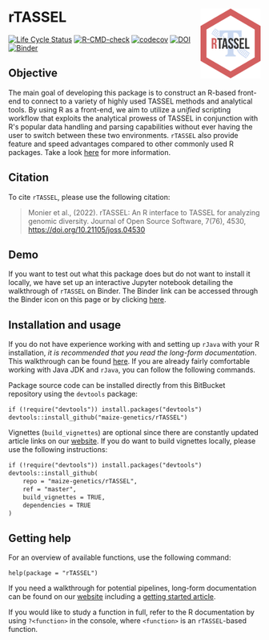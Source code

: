 # rTASSEL <img src="man/figures/logo.png" align="right" width="120" />

[![Life Cycle Status](https://img.shields.io/badge/lifecycle-maturing-blue.svg)](https://www.tidyverse.org/lifecycle/#maturing) [![R-CMD-check](https://github.com/maize-genetics/rTASSEL/actions/workflows/check-standard.yaml/badge.svg)](https://github.com/maize-genetics/rTASSEL/actions/workflows/check-standard.yaml) [![codecov](https://codecov.io/gh/maize-genetics/rTASSEL/branch/master/graph/badge.svg?token=4D0JSKT0UC)](https://codecov.io/gh/maize-genetics/rTASSEL) [![DOI](https://joss.theoj.org/papers/10.21105/joss.04530/status.svg)](https://doi.org/10.21105/joss.04530) [![Binder](https://mybinder.org/badge_logo.svg)](https://mybinder.org/v2/gh/btmonier/rTASSEL_sandbox/HEAD?labpath=getting_started.ipynb) 

## Objective
The main goal of developing this package is to construct an R-based front-end
to connect to a variety of highly used TASSEL methods and analytical tools.
By using R as a front-end, we aim to utilize a *unified* scripting workflow that
exploits the analytical prowess of TASSEL in conjunction with R's popular
data handling and parsing capabilities without ever having the user to switch
between these two environments. `rTASSEL`  also provide feature and speed
advantages compared to other commonly used R packages. Take a look [here](https://maize-genetics.github.io/rTASSEL/articles/rtassel_benchmarks.html)
for more information.


## Citation
To cite `rTASSEL`, please use the following citation:

> Monier et al., (2022). rTASSEL: An R interface to TASSEL for analyzing genomic diversity. Journal of Open Source Software, 7(76), 4530, https://doi.org/10.21105/joss.04530


## Demo
If you want to test out what this package does but do not want to install it 
locally, we have set up an interactive Jupyter notebook detailing the
walkthrough of `rTASSEL` on Binder. The Binder link can be accessed through
the Binder icon on this page or by clicking 
[here](https://mybinder.org/v2/gh/btmonier/rTASSEL_sandbox/HEAD?labpath=getting_started.ipynb).


## Installation and usage
If you do not have experience working with and setting up `rJava` with your
R installation, *it is recommended that you read the long-form documentation*.
This walkthrough can be found [here](https://maize-genetics.github.io/rTASSEL/articles/rtassel_walkthrough.html).
If you are already fairly comfortable working with Java JDK and `rJava`, you
can follow the following commands.

Package source code can be installed directly from this BitBucket repository
using the `devtools` package:

```
if (!require("devtools")) install.packages("devtools")
devtools::install_github("maize-genetics/rTASSEL")
```

Vignettes (`build_vignettes`) are optional since there are constantly updated 
article links on our [website](https://maize-genetics.github.io/rTASSEL/). If 
you do want to build vignettes locally, please use the following instructions:

```
if (!require("devtools")) install.packages("devtools")
devtools::install_github(
    repo = "maize-genetics/rTASSEL",
    ref = "master",
    build_vignettes = TRUE,
    dependencies = TRUE
)
```


## Getting help
For an overview of available functions, use the following command:

```
help(package = "rTASSEL")
```

If you need a walkthrough for potential pipelines, long-form documentation can 
be found on our [website](https://maize-genetics.github.io/rTASSEL/) including
a [getting started article](https://maize-genetics.github.io/rTASSEL/articles/rtassel_walkthrough.html).

If you would like to study a function in full, refer to the R documentation
by using `?<function>` in the console, where `<function>` is an
`rTASSEL`-based function.


